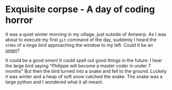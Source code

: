 # Exquisite corpse - A day of coding horror

It was a quiet winter morning in my village, just outside of Antwerp. As I was about to execute my first `git` command of the day, suddenly I heard the cries of a _large bird_ approaching the window to my left. Could it be an [omen](https://en.wikipedia.org/wiki/Omen#Ancient_Greece)?

It could be a good omen!
It could spell out good things in the future.
I hear the large bird saying "Philippe will become a master coder in under 7 months"
But then the bird turned into a snake and fell to the ground. Luckely it was winter and a heap of soft snow catched the snake. The snake was a large python and I wondered what it all meant. 
